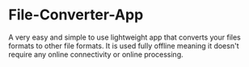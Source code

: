 # File-Converter-App
A very easy and simple to use lightweight app that converts your files formats to other file formats. It is used fully offline meaning it doesn't require any online connectivity or online processing.
